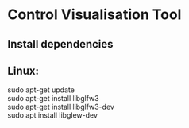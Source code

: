 # **Control Visualisation Tool**  
## Install dependencies  
## Linux:   
sudo apt-get update  
sudo apt-get install libglfw3  
sudo apt-get install libglfw3-dev  
sudo apt install libglew-dev  